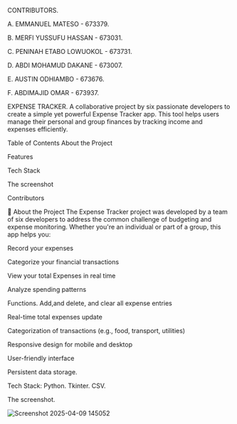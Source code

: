 CONTRIBUTORS.

A. EMMANUEL MATESO    - 673379.

B. MERFI YUSSUFU HASSAN - 673031.

C. PENINAH ETABO LOWUOKOL - 673731.

D. ABDI MOHAMUD DAKANE - 673007.

E. AUSTIN ODHIAMBO  - 673676.

F. ABDIMAJID OMAR  - 673937.


EXPENSE TRACKER.
A collaborative project by six passionate developers to create a simple yet powerful Expense Tracker app. This tool helps users manage their personal and group finances by tracking income and expenses efficiently.

Table of Contents
About the Project

Features

Tech Stack

The screenshot

Contributors

🧾 About the Project
The Expense Tracker project was developed by a team of six developers to address the common challenge of budgeting and expense monitoring. Whether you're an individual or part of a group, this app helps you:

Record your expenses

Categorize your financial transactions

View your total Expenses in real time

Analyze spending patterns


Functions.
Add,and delete, and clear all expense entries

Real-time total expenses update

Categorization of transactions (e.g., food, transport, utilities)

Responsive design for mobile and desktop

User-friendly interface

Persistent data storage.

Tech Stack:
Python.
Tkinter.
CSV.

The screenshot.


![Screenshot 2025-04-09 145052](https://github.com/user-attachments/assets/a98f19d6-9b71-4fb4-a6f4-d0f8c20de647)


